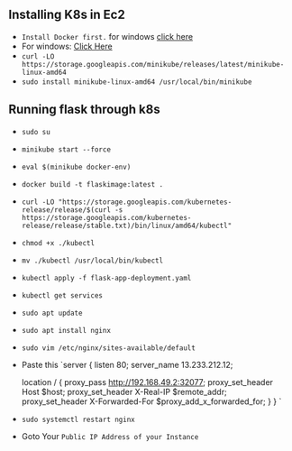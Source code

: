 **Installing K8s in Ec2**
-
- `Install Docker first.` for windows [click here](https://desktop.docker.com/win/main/amd64/Docker%20Desktop%20Installer.exe?utm_source=docker&utm_medium=webreferral&utm_campaign=docs-driven-download-win-amd64)
- For windows: [Click Here](https://storage.googleapis.com/minikube/releases/latest/minikube-installer.exe)
- `curl -LO https://storage.googleapis.com/minikube/releases/latest/minikube-linux-amd64`
- `sudo install minikube-linux-amd64 /usr/local/bin/minikube`


**Running flask through k8s**
-
- `sudo su`
- `minikube start --force`
- `eval $(minikube docker-env)`
- `docker build -t flaskimage:latest .`
- `curl -LO "https://storage.googleapis.com/kubernetes-release/release/$(curl -s https://storage.googleapis.com/kubernetes-release/release/stable.txt)/bin/linux/amd64/kubectl"`
- `chmod +x ./kubectl`
- `mv ./kubectl /usr/local/bin/kubectl`
- `kubectl apply -f flask-app-deployment.yaml`
- `kubectl get services`
- `sudo apt update`
- `sudo apt install nginx`
- `sudo vim /etc/nginx/sites-available/default`
- Paste this `server {
    listen 80;
    server_name 13.233.212.12;

    location / {
        proxy_pass http://192.168.49.2:32077;
        proxy_set_header Host $host;
        proxy_set_header X-Real-IP $remote_addr;
        proxy_set_header X-Forwarded-For $proxy_add_x_forwarded_for;
    }
}
`
- `sudo systemctl restart nginx`
- Goto Your `Public IP Address of your Instance`

 
